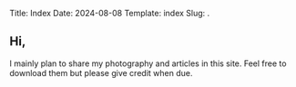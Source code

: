 Title: Index
Date: 2024-08-08
Template: index
Slug: .


## Hi,
I mainly plan to share my photography and articles in this site. Feel free to download them but please give credit when due.


